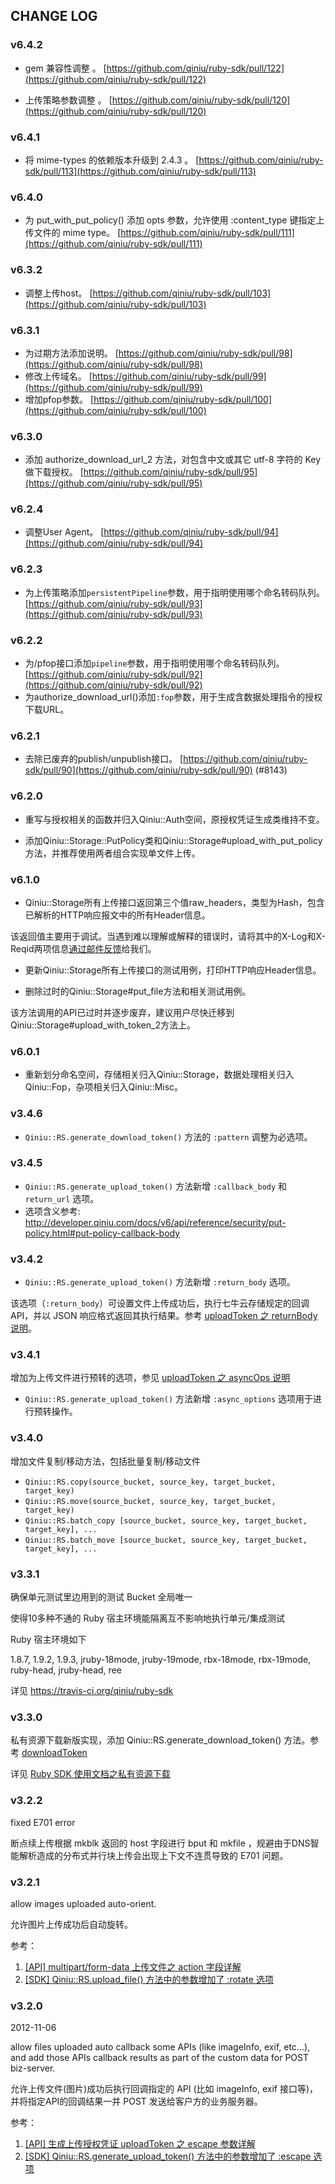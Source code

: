 ## CHANGE LOG

### v6.4.2

- gem 兼容性调整 。 [https://github.com/qiniu/ruby-sdk/pull/122](https://github.com/qiniu/ruby-sdk/pull/122)

- 上传策略参数调整 。 [https://github.com/qiniu/ruby-sdk/pull/120](https://github.com/qiniu/ruby-sdk/pull/120)

### v6.4.1

- 将 mime-types 的依赖版本升级到 2.4.3 。 [https://github.com/qiniu/ruby-sdk/pull/113](https://github.com/qiniu/ruby-sdk/pull/113)

### v6.4.0

- 为 put_with_put_policy() 添加 opts 参数，允许使用 :content_type 键指定上传文件的 mime type。 [https://github.com/qiniu/ruby-sdk/pull/111](https://github.com/qiniu/ruby-sdk/pull/111)

### v6.3.2

- 调整上传host。 [https://github.com/qiniu/ruby-sdk/pull/103](https://github.com/qiniu/ruby-sdk/pull/103)

### v6.3.1

- 为过期方法添加说明。 [https://github.com/qiniu/ruby-sdk/pull/98](https://github.com/qiniu/ruby-sdk/pull/98)
- 修改上传域名。 [https://github.com/qiniu/ruby-sdk/pull/99](https://github.com/qiniu/ruby-sdk/pull/99)
- 增加pfop参数。 [https://github.com/qiniu/ruby-sdk/pull/100](https://github.com/qiniu/ruby-sdk/pull/100)

### v6.3.0

- 添加 authorize_download_url_2 方法，对包含中文或其它 utf-8 字符的 Key 做下载授权。 [https://github.com/qiniu/ruby-sdk/pull/95](https://github.com/qiniu/ruby-sdk/pull/95)

### v6.2.4

- 调整User Agent。 [https://github.com/qiniu/ruby-sdk/pull/94](https://github.com/qiniu/ruby-sdk/pull/94)

### v6.2.3

- 为上传策略添加`persistentPipeline`参数，用于指明使用哪个命名转码队列。  [https://github.com/qiniu/ruby-sdk/pull/93](https://github.com/qiniu/ruby-sdk/pull/93)

### v6.2.2

- 为/pfop接口添加`pipeline`参数，用于指明使用哪个命名转码队列。  [https://github.com/qiniu/ruby-sdk/pull/92](https://github.com/qiniu/ruby-sdk/pull/92)
- 为authorize_download_url()添加`:fop`参数，用于生成含数据处理指令的授权下载URL。

### v6.2.1

- 去除已废弃的publish/unpublish接口。 [https://github.com/qiniu/ruby-sdk/pull/90](https://github.com/qiniu/ruby-sdk/pull/90) (#8143)

### v6.2.0

- 重写与授权相关的函数并归入Qiniu::Auth空间，原授权凭证生成类维持不变。

- 添加Qiniu::Storage::PutPolicy类和Qiniu::Storage#upload_with_put_policy方法，并推荐使用两者组合实现单文件上传。

### v6.1.0

- Qiniu::Storage所有上传接口返回第三个值raw_headers，类型为Hash，包含已解析的HTTP响应报文中的所有Header信息。

该返回值主要用于调试。当遇到难以理解或解释的错误时，请将其中的X-Log和X-Reqid两项信息[通过邮件反馈](mailto:support@qiniu.com?subject=Ruby-SDK-Bug-Report)给我们。

- 更新Qiniu::Storage所有上传接口的测试用例，打印HTTP响应Header信息。

- 删除过时的Qiniu::Storage#put_file方法和相关测试用例。

该方法调用的API已过时并逐步废弃，建议用户尽快迁移到Qiniu::Storage#upload_with_token_2方法上。

### v6.0.1

- 重新划分命名空间，存储相关归入Qiniu::Storage，数据处理相关归入Qiniu::Fop，杂项相关归入Qiniu::Misc。

### v3.4.6

- `Qiniu::RS.generate_download_token()` 方法的 `:pattern` 调整为必选项。

### v3.4.5

- `Qiniu::RS.generate_upload_token()` 方法新增 `:callback_body` 和 `return_url` 选项。
- 选项含义参考: <http://developer.qiniu.com/docs/v6/api/reference/security/put-policy.html#put-policy-callback-body>

### v3.4.2

- `Qiniu::RS.generate_upload_token()` 方法新增 `:return_body` 选项。

该选项（`:return_body`）可设置文件上传成功后，执行七牛云存储规定的回调API，并以 JSON 响应格式返回其执行结果。参考 [uploadToken 之 returnBody 说明](http://developer.qiniu.com/docs/v6/api/reference/security/put-policy.html#put-policy-return-body)。

### v3.4.1

增加为上传文件进行预转的选项，参见 [uploadToken 之 asyncOps 说明](http://docs.qiniu.com/api/v6/put.html#uploadToken-asyncOps)

- `Qiniu::RS.generate_upload_token()` 方法新增 `:async_options` 选项用于进行预转操作。

### v3.4.0

增加文件复制/移动方法，包括批量复制/移动文件

- `Qiniu::RS.copy(source_bucket, source_key, target_bucket, target_key)`
- `Qiniu::RS.move(source_bucket, source_key, target_bucket, target_key)`
- `Qiniu::RS.batch_copy [source_bucket, source_key, target_bucket, target_key], ...`
- `Qiniu::RS.batch_move [source_bucket, source_key, target_bucket, target_key], ...`

### v3.3.1

确保单元测试里边用到的测试 Bucket 全局唯一

使得10多种不通的 Ruby 宿主环境能隔离互不影响地执行单元/集成测试

Ruby 宿主环境如下

1.8.7, 1.9.2, 1.9.3, jruby-18mode, jruby-19mode, rbx-18mode, rbx-19mode, ruby-head, jruby-head, ree

详见 <https://travis-ci.org/qiniu/ruby-sdk>

### v3.3.0

私有资源下载新版实现，添加 Qiniu::RS.generate_download_token() 方法。参考 [downloadToken](http://developer.qiniu.com/docs/v6/api/reference/security/download-token.html)

详见 [Ruby SDK 使用文档之私有资源下载](http://developer.qiniu.com/docs/v6/api/overview/dn/security.html)

### v3.2.2

fixed E701 error

断点续上传根据 mkblk 返回的 host 字段进行 bput 和 mkfile ，规避由于DNS智能解析造成的分布式并行块上传会出现上下文不连贯导致的 E701 问题。

### v3.2.1

allow images uploaded auto-orient.

允许图片上传成功后自动旋转。

参考：

1. [[API] multipart/form-data 上传文件之 action 字段详解](http://docs.qiniutek.com/v3/api/io/#upload-action)
2. [[SDK] Qiniu::RS.upload_file() 方法中的参数增加了 :rotate 选项](http://docs.qiniutek.com/v3/sdk/ruby/#upload-server-side)

### v3.2.0

2012-11-06

allow files uploaded auto callback some APIs (like imageInfo, exif, etc…), and add those APIs callback results as part of the custom data for POST biz-server.

允许上传文件(图片)成功后执行回调指定的 API (比如 imageInfo, exif 接口等)，并将指定API的回调结果一并 POST 发送给客户方的业务服务器。

参考：

1. [[API] 生成上传授权凭证 uploadToken 之 escape 参数详解](http://docs.qiniutek.com/v3/api/io/#escape-expression)
2. [[SDK] Qiniu::RS.generate_upload_token() 方法中的参数增加了 :escape 选项](http://docs.qiniutek.com/v3/sdk/ruby/#generate-upload-token)
